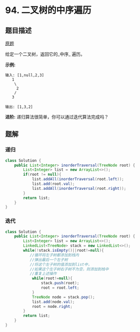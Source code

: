 # 94. 二叉树的中序遍历

## 题目描述

[原题](https://leetcode-cn.com/problems/binary-tree-inorder-traversal/)

给定一个二叉树，返回它的_中序_ 遍历。

**示例:**

```text
输入: [1,null,2,3]
   1
    \
     2
    /
   3

输出: [1,3,2]
```

**进阶:** 递归算法很简单，你可以通过迭代算法完成吗？

## 题解

### 递归

```java
class Solution {
    public List<Integer> inorderTraversal(TreeNode root) {
        List<Integer> list = new ArrayList<>();
        if(root != null){
            list.addAll(inorderTraversal(root.left));
            list.add(root.val);
            list.addAll(inorderTraversal(root.right));
        }
        return list;
    }
}
```

### 迭代

```java
class Solution {
    public List<Integer> inorderTraversal(TreeNode root) {
        List<Integer> list = new ArrayList<>();
        LinkedList<TreeNode> stack = new LinkedList<>();
        while(!stack.isEmpty()||root!=null){
           //循环将左子树都添加到栈内
           //弹出最后一个左子树
           //将这个左子树的值添加到list中，
           //如果这个左子树右子树不为空，则添加到栈中
           //重复上述操作
            while(root!=null){
                stack.push(root);
                root = root.left;
            }
            TreeNode node = stack.pop();
            list.add(node.val);
            root = node.right;
        }
        return list;
    }
}
```



